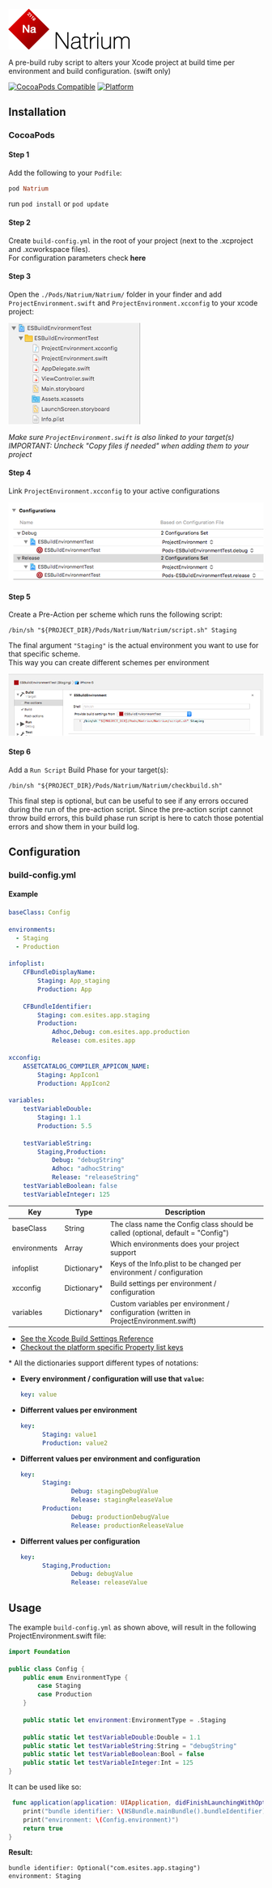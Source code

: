 ![Natrium](Assets/logo.png)

A pre-build ruby script to alters your Xcode project at build time per environment and build configuration.
(swift only)

[![CocoaPods Compatible](https://img.shields.io/cocoapods/v/Natrium)](https://img.shields.io/cocoapods/v/Natrium.svg)
[![Platform](https://img.shields.io/cocoapods/p/Natrium.svg?style=flat)](http://cocoadocs.org/docsets/Natrium)

## Installation

### CocoaPods

#### Step 1
Add the following to your `Podfile`:

```ruby
pod Natrium
```
run `pod install` or `pod update`

#### Step 2
Create `build-config.yml` in the root of your project (next to the .xcproject and .xcworkspace files).<br>
For configuration parameters check **here**

#### Step 3 
Open the `./Pods/Natrium/Natrium/` folder in your finder and 
add `ProjectEnvironment.swift` and `ProjectEnvironment.xcconfig` to your xcode project:

![Project](Assets/project_files.png)

*Make sure `ProjectEnvironment.swift` is also linked to your target(s)*<br>
*IMPORTANT: Uncheck "Copy files if needed" when adding them to your project*

#### Step 4
Link `ProjectEnvironment.xcconfig` to your active configurations

![xcconfig](Assets/xcconfig.png)

#### Step 5
Create a Pre-Action per scheme which runs the following script:

```shell
/bin/sh "${PROJECT_DIR}/Pods/Natrium/Natrium/script.sh" Staging
```
The final argument `"Staging"` is the actual environment you want to use for that specific scheme.<br>
This way you can create different schemes per environment

![Schemes](Assets/scheme.png)

#### Step 6

Add a `Run Script` Build Phase for your target(s):

```shell
/bin/sh "${PROJECT_DIR}/Pods/Natrium/Natrium/checkbuild.sh"
```

This final step is optional, but can be useful to see if any errors occured during the run of the pre-action script. 
Since the pre-action script cannot throw build errors, this build phase run script is here to catch those potential errors and show them in your build log.

## Configuration

### build-config.yml

#### Example

```yaml
baseClass: Config

environments:
  - Staging
  - Production

infoplist:
    CFBundleDisplayName:
        Staging: App_staging
        Production: App

    CFBundleIdentifier:
        Staging: com.esites.app.staging
        Production:
            Adhoc,Debug: com.esites.app.production
            Release: com.esites.app

xcconfig:
    ASSETCATALOG_COMPILER_APPICON_NAME:
        Staging: AppIcon1
        Production: AppIcon2

variables:
    testVariableDouble:
        Staging: 1.1
        Production: 5.5

    testVariableString:
        Staging,Production:
            Debug: "debugString"
            Adhoc: "adhocString"
            Release: "releaseString"
    testVariableBoolean: false
    testVariableInteger: 125
```

Key          | Type        | Description
------------ | ----------- | --------
baseClass    | String      | The class name the Config class should be called (optional, default = "Config")
environments | Array       | Which environments does your project support
infoplist    | Dictionary* | Keys of the Info.plist to be changed per environment / configuration
xcconfig     | Dictionary* | Build settings per environment / configuration
variables    | Dictionary* | Custom variables per environment / configuration (written in ProjectEnvironment.swift) 

* [See the Xcode Build Settings Reference](https://pewpewthespells.com/blog/buildsettings.html)
* [Checkout the platform specific Property list keys](https://developer.apple.com/library/mac/documentation/General/Reference/InfoPlistKeyReference/Articles/AboutInformationPropertyListFiles.html#//apple_ref/doc/uid/TP40009254-SW1)

\* All the dictionaries support different types of notations:

- **Every environment / configuration will use that `value`:**

  ```yaml
  key: value
  ```  
  
- **Differrent values per environment**

  ```yaml
  key: 
	    Staging: value1
	    Production: value2
  ```
  
- **Differrent values per environment and configuration**

  ```yaml
  key: 
	    Staging: 
	    	    Debug: stagingDebugValue
	    	    Release: stagingReleaseValue    
	    Production:
	    	    Debug: productionDebugValue
	    	    Release: productionReleaseValue
  ```
  
- **Differrent values per configuration**

  ```yaml
  key: 
	    Staging,Production: 
	    	    Debug: debugValue
	    	    Release: releaseValue    
  ```
  
  
## Usage
  
The example `build-config.yml` as shown above, will result in the following ProjectEnvironment.swift file:
  
```swift
import Foundation

public class Config {
	public enum EnvironmentType {
	    case Staging
	    case Production
	}
	
	public static let environment:EnvironmentType = .Staging
	
	public static let testVariableDouble:Double = 1.1
	public static let testVariableString:String = "debugString"
	public static let testVariableBoolean:Bool = false
	public static let testVariableInteger:Int = 125
}
```

It can be used like so:

```swift
 func application(application: UIApplication, didFinishLaunchingWithOptions launchOptions: [NSObject: AnyObject]?) -> Bool {
    print("bundle identifier: \(NSBundle.mainBundle().bundleIdentifier)")
    print("environment: \(Config.environment)")
    return true
}
```

**Result:**

```
bundle identifier: Optional("com.esites.app.staging")
environment: Staging
```